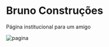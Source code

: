 # Bruno Construções
 Página institucional para um amigo
 
![pagina](https://user-images.githubusercontent.com/51889513/144643589-388874e4-8d5e-4fa7-be47-0ae785e4b12b.jpg)
